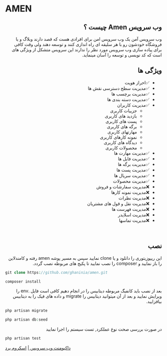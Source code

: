 <div dir="rtl" align="right">

<h1 dir="ltr" align="left">AMEN</h1>
<h2>وب سرویس Amen چیست ؟</h2>

<p>وب سرویس آمن یک وب سرویس امن برای افرادی هست که قصد دارند وبلاگ  و یا فروشگاه خودشون رو با هر سلیقه ای راه اندازی کنند و توسعه دهند ولی وقت کافی برای پیاده سازی وب سرویس مورد نظر را ندارند این سرویس متشکل از ویژگی های است که کد نویسی و توسعه را آسان مینماید.</p>

## ویژگی ها
- ✅احراز هویت
- ✅مدیریت سطح دسترسی نقش ها
- ✅مدیریت برچسب ها
- ✅مدیریت دسته بندی ها
- ✅مدیریت کاربران
    - جزییات کاربری
    - بازدید های کاربری
    - پست های کاربری 
    - برگه های کاربری
    - مهارتهای کاربری
    - نمونه کارهای کاربری
    - دیدگاه های کاربری
    - محصولات کاربری
- ✅مدیریت مهارت ها
- ✅مدیریت فایل ها
- ✅مدیریت برگه ها
- ✅مدیریت پست ها
- ✅مدیریت سریال ها
- ✅مدیریت محصولات
- ❌مدیریت سفارشات و فروش
- ❌مدیریت نمونه کارها
- ❌مدیریت نظرات
- ❌مدیریت نقل و قول های مشتریان
- ❌مدیریت فهرست ها
- ❌مدیریت اسلایدر
- ❌مدیریت تماسها

<br />

## نصب
این ریپوزیتوری را دانلود و یا clone نمایید سپس به مسیر پوشه amen رفته و کامندلاین را باز نمایید و composer را نصب نمایید تا پکیج های مربوطه نصب گردد.
</div>

```php
git clone https://github.com/ghaninia/amen.git
```

```php
composer install
```

<p dir="rtl" align="right">بعد از نصب باید کانفیگ مربوطه دیتابیس را در انجام دهیم کافی است فایل .env را ویرایش نمایید و بعد از آن میتوانید دیتابیس را migrate و داده های فیک را به دیتابیس بیافزایید.</p>

```php
php artisan migrate
```

```php
php artisan db:seed
```

<p dir="rtl" align="right">
    در صورت بررسی صحت نوع عملکرد, تست سیستم را اجرا نمایید
</p>

```php
php artisan test
```

<a href="https://documenter.getpostman.com/view/14577533/TzmBCtDy#7ee5cd45-65dd-4666-a9d6-b7d498982d75" target="_blank">
داکیومنت وب سرویس
</a>
|
<a href="https://trello.com/b/4HK9UyyD/amen" target="_blank">
اسکروم برد
</a>
